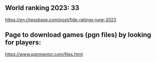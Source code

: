 
## World ranking 2023: 33
https://en.chessbase.com/post/fide-ratings-june-2023

## Page to download games (pgn files) by looking for players: ##
https://www.pgnmentor.com/files.html


